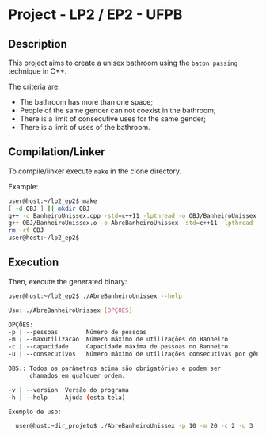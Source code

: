 # Project - LP2 / EP2 - UFPB

## Description

This project aims to create a unisex bathroom using the `baton passing` technique in C++.

The criteria are:

- The bathroom has more than one space;
- People of the same gender can not coexist in the bathroom;
- There is a limit of consecutive uses for the same gender;
- There is a limit of uses of the bathroom.

## Compilation/Linker

To compile/linker execute `make` in the clone directory.

Example:

```bash
user@host:~/lp2_ep2$ make
[ -d OBJ ] || mkdir OBJ
g++ -c BanheiroUnissex.cpp -std=c++11 -lpthread -o OBJ/BanheiroUnissex.o
g++ OBJ/BanheiroUnissex.o -o AbreBanheiroUnissex -std=c++11 -lpthread
rm -rf OBJ
user@host:~/lp2_ep2$
```

## Execution

Then, execute the generated binary:

```bash
user@host:~/lp2_ep2$ ./AbreBanheiroUnissex --help

Uso: ./AbreBanheiroUnissex [OPÇÕES]

OPÇÕES:
-p | --pessoas        Número de pessoas
-m | --maxutilizacao  Número máximo de utilizações do Banheiro
-c | --capacidade     Capacidade máxima de pessoas no Banheiro
-u | --consecutivos   Número máximo de utilizações consecutivas por gênero

OBS.: Todos os parâmetros acima são obrigatórios e podem ser
      chamados em qualquer ordem.

-v | --version  Versão do programa
-h | --help     Ajuda (esta tela)

Exemplo de uso:

  user@host:~dir_projeto$ ./AbreBanheiroUnissex -p 10 -m 20 -c 2 -u 3
```

